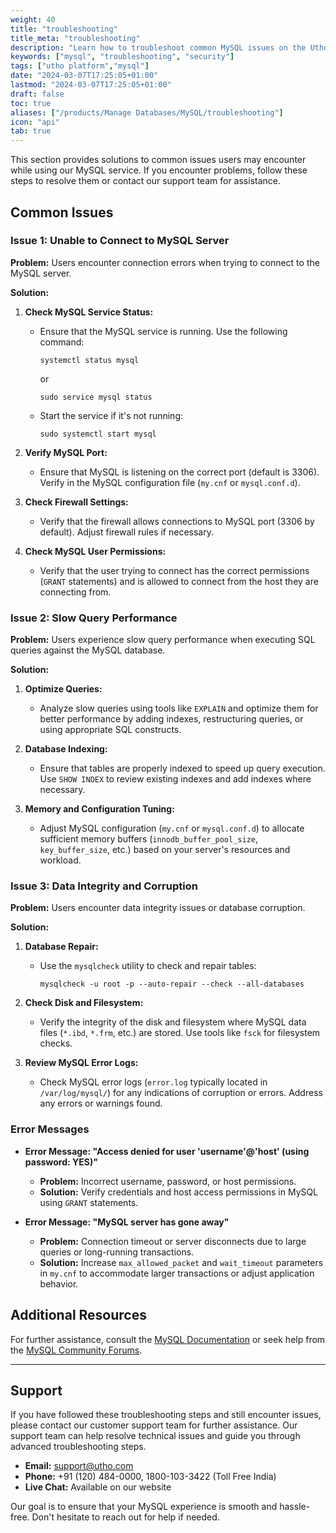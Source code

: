 ```yaml
---
weight: 40
title: "troubleshooting"
title_meta: "troubleshooting"
description: "Learn how to troubleshoot common MySQL issues on the Utho platform, ensuring seamless MySQL deployment and management."
keywords: ["mysql", "troubleshooting", "security"]
tags: ["utho platform","mysql"]
date: "2024-03-07T17:25:05+01:00"
lastmod: "2024-03-07T17:25:05+01:00"
draft: false
toc: true
aliases: ["/products/Manage Databases/MySQL/troubleshooting"]
icon: "api"
tab: true
---
```

This section provides solutions to common issues users may encounter while using our MySQL service. If you encounter problems, follow these steps to resolve them or contact our support team for assistance.

<!-- # Troubleshooting Guide for MySQL Database Product -->

## Common Issues

### Issue 1: Unable to Connect to MySQL Server

**Problem:** Users encounter connection errors when trying to connect to the MySQL server.

**Solution:**
1. **Check MySQL Service Status:**
   - Ensure that the MySQL service is running. Use the following command:
     ```
     systemctl status mysql
     ```
     or
     ```
     sudo service mysql status
     ```
   - Start the service if it's not running:
     ```
     sudo systemctl start mysql
     ```

2. **Verify MySQL Port:**
   - Ensure that MySQL is listening on the correct port (default is 3306). Verify in the MySQL configuration file (`my.cnf` or `mysql.conf.d`).

3. **Check Firewall Settings:**
   - Verify that the firewall allows connections to MySQL port (3306 by default). Adjust firewall rules if necessary.

4. **Check MySQL User Permissions:**
   - Verify that the user trying to connect has the correct permissions (`GRANT` statements) and is allowed to connect from the host they are connecting from.

### Issue 2: Slow Query Performance

**Problem:** Users experience slow query performance when executing SQL queries against the MySQL database.

**Solution:**
1. **Optimize Queries:**
   - Analyze slow queries using tools like `EXPLAIN` and optimize them for better performance by adding indexes, restructuring queries, or using appropriate SQL constructs.

2. **Database Indexing:**
   - Ensure that tables are properly indexed to speed up query execution. Use `SHOW INDEX` to review existing indexes and add indexes where necessary.

3. **Memory and Configuration Tuning:**
   - Adjust MySQL configuration (`my.cnf` or `mysql.conf.d`) to allocate sufficient memory buffers (`innodb_buffer_pool_size`, `key_buffer_size`, etc.) based on your server's resources and workload.

### Issue 3: Data Integrity and Corruption

**Problem:** Users encounter data integrity issues or database corruption.

**Solution:**
1. **Database Repair:**
   - Use the `mysqlcheck` utility to check and repair tables:
     ```
     mysqlcheck -u root -p --auto-repair --check --all-databases
     ```

2. **Check Disk and Filesystem:**
   - Verify the integrity of the disk and filesystem where MySQL data files (`*.ibd`, `*.frm`, etc.) are stored. Use tools like `fsck` for filesystem checks.

3. **Review MySQL Error Logs:**
   - Check MySQL error logs (`error.log` typically located in `/var/log/mysql/`) for any indications of corruption or errors. Address any errors or warnings found.

### Error Messages

- **Error Message: "Access denied for user 'username'@'host' (using password: YES)"**
  - **Problem:** Incorrect username, password, or host permissions.
  - **Solution:** Verify credentials and host access permissions in MySQL using `GRANT` statements.

- **Error Message: "MySQL server has gone away"**
  - **Problem:** Connection timeout or server disconnects due to large queries or long-running transactions.
  - **Solution:** Increase `max_allowed_packet` and `wait_timeout` parameters in `my.cnf` to accommodate larger transactions or adjust application behavior.

## Additional Resources

For further assistance, consult the [MySQL Documentation](https://dev.mysql.com/doc/) or seek help from the [MySQL Community Forums](https://forums.mysql.com/).

---

## Support

If you have followed these troubleshooting steps and still encounter issues, please contact our customer support team for further assistance. Our support team can help resolve technical issues and guide you through advanced troubleshooting steps.

* **Email:** [support@utho.com](support@utho.com)
* **Phone:**  +91 (120) 484-0000, 1800-103-3422 (Toll Free India)
* **Live Chat:** Available on our website

Our goal is to ensure that your MySQL experience is smooth and hassle-free. Don't hesitate to reach out for help if needed.
